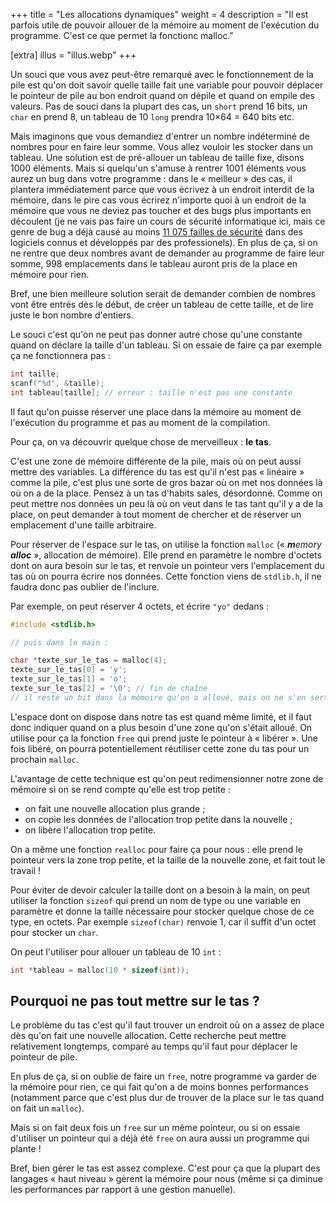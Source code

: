 +++
title = "Les allocations dynamiques"
weight = 4
description = "Il est parfois utile de pouvoir allouer de la mémoire au moment de l'exécution du programme. C'est ce que permet la fonctionc malloc."

[extra]
illus = "illus.webp"
+++

Un souci que vous avez peut-être remarqué avec le fonctionnement de la pile
est qu'on doit savoir quelle taille fait une variable pour pouvoir déplacer
le pointeur de pile au bon endroit quand on dépile et quand on empile des
valeurs. Pas de souci dans la plupart des cas, un `short` prend 16 bits,
un `char` en prend 8, un tableau de 10 `long` prendra 10×64 = 640 bits etc.

Mais imaginons que vous demandiez d'entrer un nombre indéterminé de nombres
pour en faire leur somme. Vous allez vouloir les stocker dans un tableau.
Une solution est de pré-allouer un tableau de taille fixe, disons 1000 éléments.
Mais si quelqu'un s'amuse à rentrer 1001 éléments vous aurez un bug dans
votre programme : dans le « meilleur » des cas, il plantera immédiatement
parce que vous écrivez à un endroit interdit de la mémoire, dans le pire cas
vous écrirez n'importe quoi à un endroit de la mémoire que vous ne deviez pas
toucher et des bugs plus importants en découlent (je ne vais pas faire un
cours de sécurité informatique ici, mais ce genre de bug a déjà causé au moins
[11 075 failles de sécurité](https://cve.mitre.org/cgi-bin/cvekey.cgi?keyword=buffer+overflow)
dans des logiciels connus et développés par des professionels).
En plus de ça, si on ne rentre que deux nombres avant de demander au programme
de faire leur somme, 998 emplacements dans le tableau auront pris de
la place en mémoire pour rien.

Bref, une bien meilleure solution serait de demander combien de
nombres vont être entrés dès le début, de créer un tableau de cette
taille, et de lire juste le bon nombre d'entiers.

Le souci c'est qu'on ne peut pas donner autre chose qu'une constante
quand on déclare la taille d'un tableau. Si on essaie de faire ça par exemple
ça ne fonctionnera pas :

```c
int taille;
scanf("%d", &taille);
int tableau[taille]; // erreur : taille n'est pas une constante
```

Il faut qu'on puisse réserver une place dans la mémoire
au moment de l'exécution du programme et pas au moment de la compilation.

Pour ça, on va découvrir quelque chose de merveilleux : **le tas**.

C'est une zone de mémoire différente de la pile, mais où on peut aussi mettre
des variables. La différence du tas est qu'il n'est pas « linéaire » comme la pile,
c'est plus une sorte de gros bazar où on met nos données là où on a de la place.
Pensez à un tas d'habits sales, désordonné. Comme on peut mettre nos données un peu là
où on veut dans le tas tant qu'il y a de la place, on peut demander à tout moment de
chercher et de réserver un emplacement d'une taille arbitraire.

Pour réserver de l'espace sur le tas, on utilise la fonction `malloc` (« _**m**emory **alloc**_ », allocation de mémoire).
Elle prend en paramètre le nombre d'octets dont on aura besoin sur le tas,
et renvoie un pointeur vers l'emplacement du tas où on pourra écrire
nos données. Cette fonction viens de `stdlib.h`, il ne faudra donc pas
oublier de l'inclure.

Par exemple, on peut réserver 4 octets, et écrire `"yo"` dedans :

```c
#include <stdlib.h>

// puis dans le main :

char *texte_sur_le_tas = malloc(4);
texte_sur_le_tas[0] = 'y';
texte_sur_le_tas[1] = 'o';
texte_sur_le_tas[2] = '\0'; // fin de chaîne
// il reste un bit dans la mémoire qu'on a alloué, mais on ne s'en sert pas
```

L'espace dont on dispose dans notre tas est quand même limité, et il faut donc indiquer
quand on a plus besoin d'une zone qu'on s'était alloué. On utilise pour ça la fonction `free`
qui prend juste le pointeur à « libérer ». Une fois libéré, on pourra potentiellement
réutiliser cette zone du tas pour un prochain `malloc`.

L'avantage de cette technique est qu'on peut redimensionner notre zone de mémoire si on se rend
compte qu'elle est trop petite :

- on fait une nouvelle allocation plus grande ;
- on copie les données de l'allocation trop petite dans la nouvelle ;
- on libère l'allocation trop petite.

On a même une fonction `realloc` pour faire ça pour nous : elle prend le pointeur
vers la zone trop petite, et la taille de la nouvelle zone, et fait tout le travail !

Pour éviter de devoir calculer la taille dont on a besoin à la main, on peut utiliser
la fonction `sizeof` qui prend un nom de type ou une variable en paramètre et donne
la taille nécessaire pour stocker quelque chose de ce type, en octets. Par exemple `sizeof(char)`
renvoie 1, car il suffit d'un octet pour stocker un `char`.

On peut l'utiliser pour allouer un tableau de 10 `int` :

```c
int *tableau = malloc(10 * sizeof(int));
```

## Pourquoi ne pas tout mettre sur le tas ?

Le problème du tas c'est qu'il faut trouver un endroit où on a assez de place
dès qu'on fait une nouvelle allocation. Cette recherche peut mettre relativement
longtemps, comparé au temps qu'il faut pour déplacer le pointeur de pile.

En plus de ça, si on oublie de faire un `free`, notre programme va garder de la mémoire
pour rien, ce qui fait qu'on a de moins bonnes performances (notamment parce que c'est
plus dur de trouver de la place sur le tas quand on fait un `malloc`).

Mais si on fait deux fois un `free` sur un même pointeur, ou si on essaie d'utiliser
un pointeur qui a déjà été `free` on aura aussi un programme qui plante !

Bref, bien gérer le tas est assez complexe. C'est pour ça que la plupart des
langages « haut niveau » gèrent la mémoire pour nous (même si ça diminue les performances
par rapport à une gestion manuelle).
